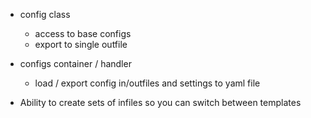 
* config class
    * access to base configs
    * export to single outfile

* configs container / handler
    * load / export config in/outfiles and settings to yaml file


- Ability to create sets of infiles so you can switch between templates
